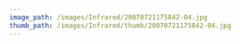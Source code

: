 ```yaml
---
image_path: /images/Infrared/20070721175842-04.jpg
thumb_path: /images/Infrared/thumb/20070721175842-04.jpg
---
```

